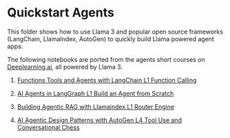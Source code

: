 # Quickstart Agents

This folder shows how to use Llama 3 and popular open source frameworks (LangChain, LlamaIndex, AutoGen) to quickly build Llama powered agent apps.

The following notebooks are ported from the agents short courses on [Deeplearning.ai](https://www.deeplearning.ai), all powered by Llama 3.

1. [Functions Tools and Agents with LangChain L1 Function Calling](Functions_Tools_and_Agents_with_LangChain_L1_Function_Calling.ipynb)

2. [AI Agents in LangGraph L1 Build an Agent from Scratch](AI_Agents_in_LangGraph_L1_Build_an_Agent_from_Scratch.ipynb)

3. [Building Agentic RAG with Llamaindex L1 Router Engine](Building_Agentic_RAG_with_Llamaindex_L1_Router_Engine.ipynb)

4. [AI Agentic Design Patterns with AutoGen L4 Tool Use and Conversational Chess](AI_Agentic_Design_Patterns_with_AutoGen_L4_Tool_Use_and_Conversational_Chess.ipynb)
